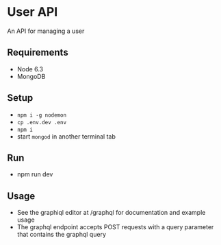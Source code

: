 # User API

An API for managing a user

## Requirements

- Node 6.3
- MongoDB

## Setup

- `npm i -g nodemon`
- `cp .env.dev .env`
- `npm i`
- start `mongod` in another terminal tab

## Run

- npm run dev

## Usage

- See the graphiql editor at /graphql for documentation and example usage
- The graphql endpoint accepts POST requests with a query parameter that contains the graphql query
